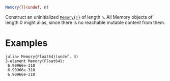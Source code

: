 ```julia
Memory{T}(undef, n)
```

Construct an uninitialized [`Memory{T}`](@ref) of length `n`. All Memory objects of length 0 might alias, since there is no reachable mutable content from them.

# Examples

```julia-repl
julia> Memory{Float64}(undef, 3)
3-element Memory{Float64}:
 6.90966e-310
 6.90966e-310
 6.90966e-310
```
